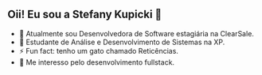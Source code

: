 ## Oii! Eu sou a Stefany Kupicki 👋

- 🔭 Atualmente sou Desenvolvedora de Software estagiária na ClearSale.
- 🌱 Estudante de Análise e Desenvolvimento de Sistemas na XP.
- ⚡ Fun fact: tenho um gato chamado Reticências.
- 👯 Me interesso pelo desenvolvimento fullstack.
